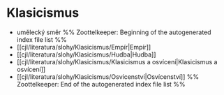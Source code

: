 # Klasicismus
- umělecký směr
%% Zoottelkeeper: Beginning of the autogenerated index file list  %%
-  [[cjl/literatura/slohy/Klasicismus/Empír|Empír]]
-  [[cjl/literatura/slohy/Klasicismus/Hudba|Hudba]]
-  [[cjl/literatura/slohy/Klasicismus/Klasicismus a osvícení|Klasicismus a osvícení]]
-  [[cjl/literatura/slohy/Klasicismus/Osvícenství|Osvícenství]]
%% Zoottelkeeper: End of the autogenerated index file list  %%
